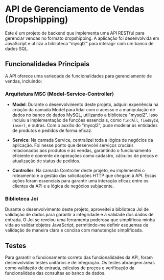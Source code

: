# API de Gerenciamento de Vendas (Dropshipping)

Este é um projeto de backend que implementa uma API RESTful para gerenciar vendas no formato dropshipping. A aplicação foi desenvolvida em JavaScript e utiliza a biblioteca "mysql2" para interagir com um banco de dados SQL.

## Funcionalidades Principais

A API oferece uma variedade de funcionalidades para gerenciamento de vendas, incluindo:

### Arquitetura MSC (Model-Service-Controller)

- **Model**: Durante o desenvolvimento deste projeto, adquiri experiência na criação da camada Model para lidar com o acesso e a manipulação de dados no banco de dados MySQL, utilizando a biblioteca "mysql2". Isso incluiu a implementação de funções essenciais, como `findAll`, `findById`, `insert`, e outras. Com o auxílio do "mysql2", pude modelar as entidades de produtos e pedidos de forma eficaz.

- **Service**: Na camada Service, centralizei toda a lógica de negócios da aplicação. Foi nesse ponto que desenvolvi serviços cruciais relacionados aos produtos e às vendas, garantindo o funcionamento eficiente e coerente de operações como cadastro, cálculos de preços e atualização de status de pedidos.

- **Controller**: Na camada Controller deste projeto, eu implementei o roteamento e a gestão das solicitações HTTP que chegam à API. Essas ações foram essenciais para garantir uma interação eficaz entre os clientes da API e a lógica de negócios subjacente.

### Biblioteca Joi

Durante o desenvolvimento deste projeto, aproveitei a biblioteca Joi de validação de dados para garantir a integridade e a validade dos dados de entrada. O Joi se revelou uma ferramenta poderosa que simplificou minha vida ao validar objetos JavaScript, permitindo-me definir esquemas de validação de maneira clara e concisa com manutenção simplificada.

## Testes

Para garantir o funcionamento correto das funcionalidades da API, foram desenvolvidos testes unitários e de integração. Os testes abrangem áreas como validação de entrada, cálculos de preços e verificação da funcionalidade das consultas ao banco de dados.




